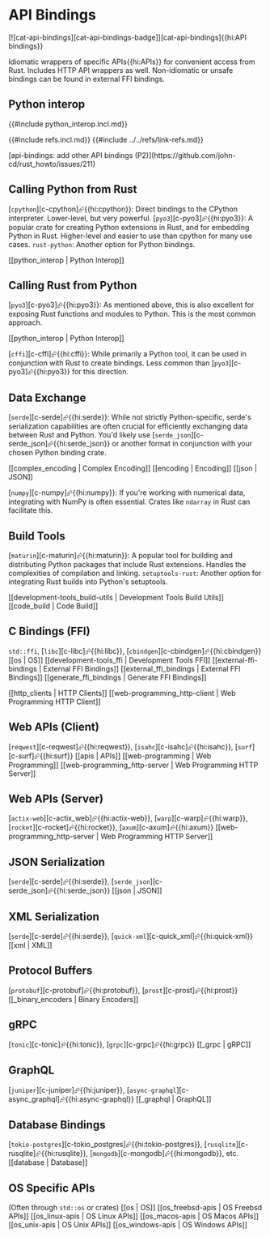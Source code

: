 # API Bindings

[![cat-api-bindings][cat-api-bindings-badge]][cat-api-bindings]{{hi:API bindings}}

Idiomatic wrappers of specific APIs{{hi:APIs}} for convenient access from Rust. Includes HTTP API wrappers as well. Non-idiomatic or unsafe bindings can be found in external FFI bindings.

## Python interop

{{#include python_interop.incl.md}}

{{#include refs.incl.md}}
{{#include ../../refs/link-refs.md}}

<div class="hidden">
[api-bindings: add other API bindings (P2)](https://github.com/john-cd/rust_howto/issues/211)

## Calling Python from Rust

[`cpython`][c-cpython]⮳{{hi:cpython}}: Direct bindings to the CPython interpreter. Lower-level, but very powerful.
[`pyo3`][c-pyo3]⮳{{hi:pyo3}}: A popular crate for creating Python extensions in Rust, and for embedding Python in Rust. Higher-level and easier to use than cpython for many use cases.
`rust-python`: Another option for Python bindings.

[[python_interop | Python Interop]]

## Calling Rust from Python

[`pyo3`][c-pyo3]⮳{{hi:pyo3}}: As mentioned above, this is also excellent for exposing Rust functions and modules to Python. This is the most common approach.

[[python_interop | Python Interop]]

[`cffi`][c-cffi]⮳{{hi:cffi}}: While primarily a Python tool, it can be used in conjunction with Rust to create bindings. Less common than [`pyo3`][c-pyo3]⮳{{hi:pyo3}} for this direction.

## Data Exchange

[`serde`][c-serde]⮳{{hi:serde}}: While not strictly Python-specific, serde's serialization capabilities are often crucial for efficiently exchanging data between Rust and Python. You'd likely use [`serde_json`][c-serde_json]⮳{{hi:serde_json}} or another format in conjunction with your chosen Python binding crate.

[[complex_encoding | Complex Encoding]]
[[encoding | Encoding]]
[[json | JSON]]

[`numpy`][c-numpy]⮳{{hi:numpy}}: If you're working with numerical data, integrating with NumPy is often essential. Crates like `ndarray` in Rust can facilitate this.

## Build Tools

[`maturin`][c-maturin]⮳{{hi:maturin}}: A popular tool for building and distributing Python packages that include Rust extensions. Handles the complexities of compilation and linking.
`setuptools-rust`: Another option for integrating Rust builds into Python's setuptools.

[[development-tools_build-utils | Development Tools Build Utils]]
[[code_build | Code Build]]

## C Bindings (FFI)

`std::ffi`, [`libc`][c-libc]⮳{{hi:libc}}, [`cbindgen`][c-cbindgen]⮳{{hi:cbindgen}}
[[os | OS]]
[[development-tools_ffi | Development Tools FFI]]
[[external-ffi-bindings | External FFI Bindings]]
[[external_ffi_bindings | External FFI Bindings]]
[[generate_ffi_bindings | Generate FFI Bindings]]

[[http_clients | HTTP Clients]]
[[web-programming_http-client | Web Programming HTTP Client]]

## Web APIs (Client)

[`reqwest`][c-reqwest]⮳{{hi:reqwest}}, [`isahc`][c-isahc]⮳{{hi:isahc}}, [`surf`][c-surf]⮳{{hi:surf}}
[[apis | APIs]]
[[web-programming | Web Programming]]
[[web-programming_http-server | Web Programming HTTP Server]]

## Web APIs (Server)

[`actix-web`][c-actix_web]⮳{{hi:actix-web}}, [`warp`][c-warp]⮳{{hi:warp}}, [`rocket`][c-rocket]⮳{{hi:rocket}}, [`axum`][c-axum]⮳{{hi:axum}}
[[web-programming_http-server | Web Programming HTTP Server]]

## JSON Serialization

[`serde`][c-serde]⮳{{hi:serde}}, [`serde_json`][c-serde_json]⮳{{hi:serde_json}}
[[json | JSON]]

## XML Serialization

[`serde`][c-serde]⮳{{hi:serde}}, [`quick-xml`][c-quick_xml]⮳{{hi:quick-xml}}
[[xml | XML]]

## Protocol Buffers

[`protobuf`][c-protobuf]⮳{{hi:protobuf}}, [`prost`][c-prost]⮳{{hi:prost}}
[[_binary_encoders | Binary Encoders]]

## gRPC

[`tonic`][c-tonic]⮳{{hi:tonic}}, [`grpc`][c-grpc]⮳{{hi:grpc}}
[[_grpc | gRPC]]

## GraphQL

[`juniper`][c-juniper]⮳{{hi:juniper}}, [`async-graphql`][c-async_graphql]⮳{{hi:async-graphql}}
[[_graphql | GraphQL]]

## Database Bindings

[`tokio-postgres`][c-tokio_postgres]⮳{{hi:tokio-postgres}}, [`rusqlite`][c-rusqlite]⮳{{hi:rusqlite}}, [`mongodb`][c-mongodb]⮳{{hi:mongodb}}, etc.
[[database | Database]]

## OS Specific APIs

(Often through `std::os` or crates)
[[os | OS]]
[[os_freebsd-apis | OS Freebsd APIs]]
[[os_linux-apis | OS Linux APIs]]
[[os_macos-apis | OS Macos APIs]]
[[os_unix-apis | OS Unix APIs]]
[[os_windows-apis | OS Windows APIs]]

</div>
